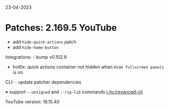 23-04-2023

Patches: 2.169.5
 YouTube
==
- add `hide-quick-actions` patch
- add `hide-home-button`
 
Integrations:  - bump v0.102.6
- hotfix: quick actions container not hidden when `Hide fullscreen panels` is on 
 
CLI:  - update patcher dependencies

※ support `--unsigned` and `--rip-lib` commands [j-hc/revanced-cli](https://github.com/j-hc/revanced-cli)

YouTube version: 18.15.40
